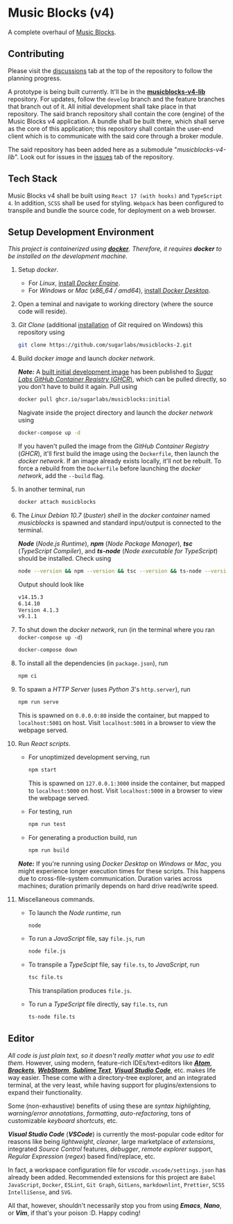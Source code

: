 # Music Blocks (v4)

A complete overhaul of [Music Blocks](https://github.com/sugarlabs/musicblocks).

## Contributing

Please visit the [discussions](https://github.com/sugarlabs/musicblocks-v4/discussions) tab at the
top of the repository to follow the planning progress.

A prototype is being built currently. It'll be in the
[**musicblocks-v4-lib**](https://github.com/sugarlabs/musicblocks-lib) repository. For updates,
follow the `develop` branch and the feature branches that branch out of it. All initial development
shall take place in that repository. The said branch repository shall contain the core (engine) of
the Music Blocks v4 application. A bundle shall be built there, which shall serve as the core of
this application; this repository shall contain the user-end client which is to communicate with the
said core through a broker module.

The said repository has been added here as a submodule "_musicblocks-v4-lib_". Look out for issues
in the [issues](https://github.com/sugarlabs/musicblocks-v4-lib/issues) tab of the repository.

## Tech Stack

Music Blocks v4 shall be built using `React 17 (with hooks)` and `TypeScript 4`. In addition,
`SCSS` shall be used for styling. `Webpack` has been configured to transpile and bundle the source
code, for deployment on a web browser.

## Setup Development Environment

_This project is containerized using [**docker**](https://www.docker.com/). Therefore, it requires
**docker** to be installed on the development machine._

1. Setup _docker_.

    - For _Linux_, [install _Docker Engine_](https://docs.docker.com/engine/install/).
    - For _Windows_ or _Mac_ (_x86_64 / amd64_),
    [install _Docker Desktop_](https://www.docker.com/products/docker-desktop).

2. Open a teminal and navigate to working directory (where the source code will reside).

3. _Git Clone_ (additional [installation](https://git-scm.com/downloads) of _Git_ required on
Windows) this repository using

    ```bash
    git clone https://github.com/sugarlabs/musicblocks-2.git
    ```

4. Build _docker image_ and launch _docker network_.

    _**Note:**_ A
    [built initial development image](https://github.com/orgs/sugarlabs/packages/container/musicblocks/531083)
    has been published to
    [_Sugar Labs GitHub Container Registry_ (_GHCR_)](https://github.com/orgs/sugarlabs/packages?ecosystem=container),
    which can be pulled directly, so you don't have to build it again. Pull using

    ```bash
    docker pull ghcr.io/sugarlabs/musicblocks:initial
    ```

    Nagivate inside the project directory and launch the _docker network_ using

    ```bash
    docker-compose up -d
    ```

    If you haven't pulled the image from the _GitHub Container Registry_ (_GHCR_), it'll first build
    the image using the `Dockerfile`, then launch the _docker network_. If an image already exists
    locally, it'll not be rebuilt. To force a rebuild from the `Dockerfile` before launching the
    _docker network_, add the `--build` flag.

5. In another terminal, run

    ```bash
    docker attach musicblocks
    ```

6. The _Linux Debian 10.7_ (_buster_) _shell_ in the _docker container_ named _musicblocks_ is
spawned and standard input/output is connected to the terminal.

    _**Node**_ (_Node.js Runtime_), _**npm**_ (_Node Package Manager_), _**tsc**_ (_TypeScript
    Compiler_), and _**ts-node**_ (_Node executable for TypeScript_) should be installed. Check
    using

    ```bash
    node --version && npm --version && tsc --version && ts-node --version
    ```

    Output should look like

    ```bash
    v14.15.3
    6.14.10
    Version 4.1.3
    v9.1.1
    ```

7. To shut down the _docker network_, run (in the terminal where you ran `docker-compose up -d`)

    ```bash
    docker-compose down
    ```

8. To install all the dependencies (in `package.json`), run

    ```bash
    npm ci
    ```

9. To spawn a _HTTP Server_ (uses _Python 3_'s `http.server`), run

    ```bash
    npm run serve
    ```

    This is spawned on `0.0.0.0:80` inside the container, but mapped to `localhost:5001` on host.
    Visit `localhost:5001` in a browser to view the webpage served.

10. Run _React scripts_.

    - For unoptimized development serving, run

        ```bash
        npm start
        ```

        This is spawned on `127.0.0.1:3000` inside the container, but mapped to `localhost:5000` on
        host. Visit `localhost:5000` in a browser to view the webpage served.

    - For testing, run

        ```bash
        npm run test
        ```

    - For generating a production build, run

        ```bash
        npm run build
        ```

    _**Note:**_ If you're running using _Docker Desktop_ on _Windows_ or _Mac_, you might experience
    longer execution times for these scripts. This happens due to cross-file-system communication.
    Duration varies across machines; duration primarily depends on hard drive read/write speed.

11. Miscellaneous commands.

    - To launch the _Node runtime_, run

        ```bash
        node
        ```

    - To run a _JavaScript_ file, say `file.js`, run

        ```bash
        node file.js
        ```

    - To transpile a _TypeScipt_ file, say `file.ts`, to _JavaScript_, run

        ```bash
        tsc file.ts
        ```

        This transpilation produces `file.js`.

    - To run a _TypeScript_ file directly, say `file.ts`, run

        ```bash
        ts-node file.ts
        ```

## Editor

_All code is just plain text, so it doesn't really matter what you use to edit them._ However,
using modern, feature-rich IDEs/text-editors like [_**Atom**_](https://atom.io/),
[_**Brackets**_](http://brackets.io/), [_**WebStorm**_](https://www.jetbrains.com/webstorm/),
[_**Sublime Text**_](https://www.sublimetext.com/),
[_**Visual Studio Code**_](https://code.visualstudio.com/), etc. makes life way easier. These come
with a directory-tree explorer, and an integrated terminal, at the very least, while having support
for plugins/extensions to expand their functionality.

Some (non-exhaustive) benefits of using these are _syntax highlighting_,
_warning/error annotations_, _formatting_, _auto-refactoring_, tons of customizable
_keyboard shortcuts_, etc.

_**Visual Studio Code**_ (_**VSCode**_) is currently the most-popular code editor for reasons like
being _lightweight_, _cleaner_, large marketplace of _extensions_, integrated _Source Control_
features, _debugger_, _remote explorer_ support, _Regular Expression_ (_regex_) based find/replace,
etc.

In fact, a workspace configuration file for _vscode_`.vscode/settings.json` has already been added.
Recommended extensions for this project are `Babel JavaScript`, `Docker`, `ESLint`, `Git Graph`,
`GitLens`, `markdownlint`, `Prettier`, `SCSS IntelliSense`, and `SVG`.

All that, however, shouldn't necessarily stop you from using _**Emacs**_, _**Nano**_, or _**Vim**_,
if that's your poison :D. Happy coding!

